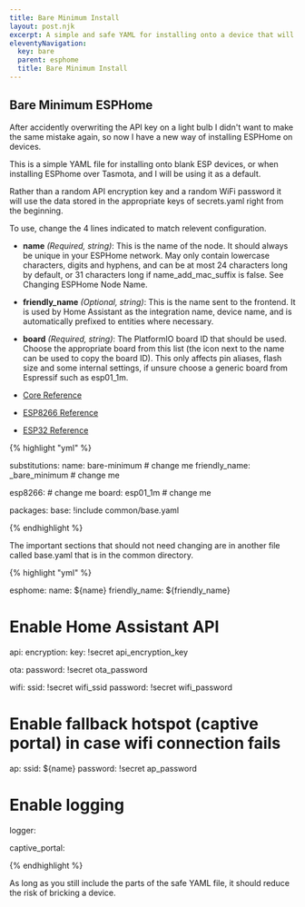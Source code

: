```yaml
---
title: Bare Minimum Install
layout: post.njk
excerpt: A simple and safe YAML for installing onto a device that will set it up to use information stored in your secrets.yaml file
eleventyNavigation:
  key: bare
  parent: esphome
  title: Bare Minimum Install
---
```


## Bare Minimum ESPHome

After accidently overwriting the API key on a light bulb I didn't want to make the same mistake again, so now I have a new way of installing ESPHome on devices.

This is a simple YAML file for installing onto blank ESP devices, or when installing ESPhome over Tasmota, and I will be using it as a default.

Rather than a random API encryption key and a random WiFi password it will use the data stored in the appropriate keys of secrets.yaml right from the beginning.

To use, change the 4 lines indicated to match relevent configuration.

* **name** *(Required, string)*: This is the name of the node. It should always be unique in your ESPHome network. May only contain lowercase characters, digits and hyphens, and can be at most 24 characters long by default, or 31 characters long if name_add_mac_suffix is false. See Changing ESPHome Node Name.

* **friendly_name** *(Optional, string)*: This is the name sent to the frontend. It is used by Home Assistant as the integration name, device name, and is automatically prefixed to entities where necessary.

* **board** *(Required, string)*: The PlatformIO board ID that should be used. Choose the appropriate board from this list (the icon next to the name can be used to copy the board ID). This only affects pin aliases, flash size and some internal settings, if unsure choose a generic board from Espressif such as esp01_1m.

* [Core Reference](https://esphome.io/components/esphome/)
* [ESP8266 Reference](https://esphome.io/components/esp8266/)
* [ESP32 Reference](https://esphome.io/components/esp32/)

{% highlight "yml" %}

substitutions:
  name: bare-minimum                # change me
  friendly_name: _bare_minimum      # change me

esp8266:                            # change me
  board: esp01_1m                   # change me

packages:
  base: !include common/base.yaml

{% endhighlight %}

The important sections that should not need changing are in another file called base.yaml that is in the common directory.

{% highlight "yml" %}

esphome:
  name: ${name}
  friendly_name: ${friendly_name}

# Enable Home Assistant API
api:
  encryption:
    key: !secret api_encryption_key

ota:
  password: !secret ota_password

wifi:
  ssid: !secret wifi_ssid
  password: !secret wifi_password

  # Enable fallback hotspot (captive portal) in case wifi connection fails
  ap:
    ssid: ${name}
    password: !secret ap_password

# Enable logging
logger:

captive_portal:    

{% endhighlight %}

As long as you still include the parts of the safe YAML file, it should reduce the risk of bricking a device.